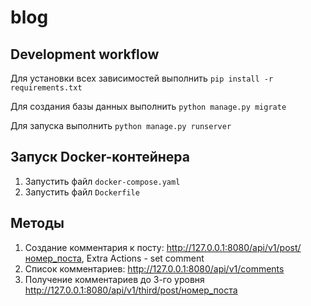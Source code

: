 # blog
 
## Development workflow
Для установки всех зависимостей выполнить `pip install -r requirements.txt`

Для создания базы данных выполнить `python manage.py migrate`

Для запуска выполнить `python manage.py runserver`

## Запуск Docker-контейнера
1. Запустить файл `docker-compose.yaml`
2. Запустить файл `Dockerfile`

## Методы
1. Создание комментария к посту: http://127.0.0.1:8080/api/v1/post/номер_поста, Extra Actions - set comment
2. Список комментариев: http://127.0.0.1:8080/api/v1/comments
3. Получение комментариев до 3-го уровня http://127.0.0.1:8080/api/v1/third/post/номер_поста
